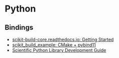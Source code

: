 # Python

## Bindings

- [scikit-build-core.readthedocs.io: Getting Started](https://scikit-build-core.readthedocs.io/en/latest/getting_started.html)
- [scikit_build_example: CMake + pybind11](https://github.com/pybind/scikit_build_example)
- [Scientific Python Library Development Guide](https://learn.scientific-python.org/development)
